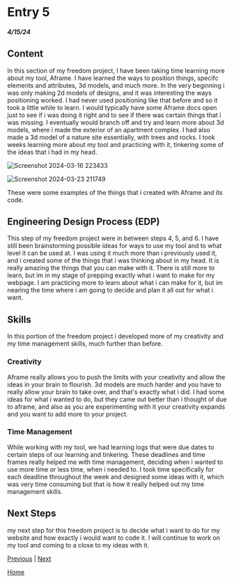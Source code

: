 # Entry 5
##### 4/15/24

## Content
In this section of my freedom project, I have been taking time learning more about my tool, Aframe.  I have learned the ways to position things, specifc elements and attributes, 3d models, and much more.  In the very beginning i was only making 2d models of designs, and it was interesting the ways positioning worked.  I had never used positioning like that before and so it took a little while to learn.  I would typically have some Aframe docs open just to see if i was doing it right and to see if there was certain things that i was missing.  I eventually would branch off and try and learn more about 3d models, where i made the exterior of an apartment complex.  I had also made a 3d model of a nature site essentially, with trees and rocks.  I took weeks learning more about my tool and practicing with it, tinkering some of the ideas that i had in my head.

![Screenshot 2024-03-16 223433](https://github.com/andrep8376/sep10-freedom-project/assets/146866615/ea60bf5c-a64e-4d2a-b2b8-4dcc5586555f)

![Screenshot 2024-03-23 211749](https://github.com/andrep8376/sep10-freedom-project/assets/146866615/dad3e357-8db8-41db-ba50-709035a36af8)

These were some examples of the things that i created with Aframe and its code.

## Engineering Design Process (EDP)
This step of my freedom project were in between steps 4, 5, and 6.  I have still been brainstorming possible ideas for ways to use my tool and to what level it can be used at.  I was using it much more than i previously used it, and i created some of the things that i was thinking about in my head.  It is really amazing the things that you can make with it.  There is still more to learn, but im in my stage of prepping exactly what i want to make for my webpage.  I am practicing more to learn about what i can make for it, but im nearing the time where i am going to decide and plan it all out for what i want.

## Skills
In this portion of the freedom project i developed more of my creativity and my time management skills, much further than before.

### Creativity
Aframe really allows you to push the limits with your creativity and allow the ideas in your brain to flourish.  3d models are much harder and you have to really allow your brain to take over, and that's exactly what i did.  I had some ideas for what i wanted to do, but they came out better than i thought of due to aframe, and also as you are experimenting with it your creativity expands and you want to add more to your project.

### Time Management
While working with my tool, we had learning logs that were due dates to certain steps of our learning and tinkering.  These deadlines and time frames really helped me with time management, deciding when i wanted to use more time or less time, when i needed to.  I took time specifically for each deadline throughout the week and designed some ideas with it, which was very time consuming but that is how it really helped out my time management skills.

## Next Steps
my next step for this freedom project is to decide what i want to do for my website and how exactly i would want to code it.  I will continue to work on my tool and coming to a close to my ideas with it.

[Previous](entry04.md) | [Next](entry06.md)

[Home](../README.md)
